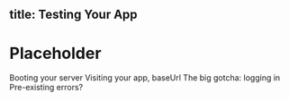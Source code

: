 title: Testing Your App
---

# Placeholder

Booting your server
Visiting your app, baseUrl
The big gotcha: logging in
Pre-existing errors?
